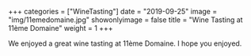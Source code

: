 +++
categories = ["WineTasting"]
date = "2019-09-25"
image = "img/11emedomaine.jpg"
showonlyimage = false
title = "Wine Tasting at 11ème Domaine"
weight = 1
+++

We enjoyed a great wine tasting at 11ème Domaine. I hope you enjoyed.
